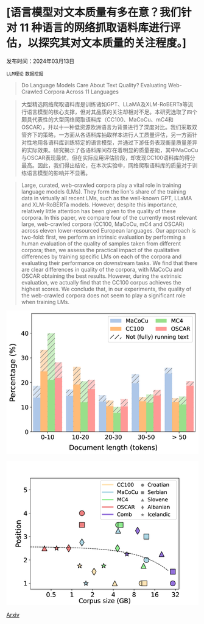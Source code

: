 # [语言模型对文本质量有多在意？我们针对 11 种语言的网络抓取语料库进行评估，以探究其对文本质量的关注程度。]

发布时间：2024年03月13日

`LLM理论` `数据挖掘`

> Do Language Models Care About Text Quality? Evaluating Web-Crawled Corpora Across 11 Languages

> 大型精选网络爬取语料库是训练诸如GPT、LLaMA及XLM-RoBERTa等流行语言模型的核心支撑，但对其品质的关注却相对不足。本研究选取了四个颇具代表性的大型网络爬取语料库（CC100、MaCoCu、mC4和OSCAR），并以十一种低资源欧洲语言为背景进行了深度对比。我们采取双管齐下的策略，一方面从各语料库抽取样本进行人工质量评估，另一方面针对性地用各语料库训练特定的语言模型，并通过下游任务表现衡量质量差异的实际效果。研究揭示了各语料库间存在着明显的质量差距，其中MaCoCu与OSCAR表现最优，但在实际应用评估阶段，却发现CC100语料库的得分最高。因此，我们得出结论，在本次实验中，网络爬取语料库的质量对于训练语言模型的影响并不显著。

> Large, curated, web-crawled corpora play a vital role in training language models (LMs). They form the lion's share of the training data in virtually all recent LMs, such as the well-known GPT, LLaMA and XLM-RoBERTa models. However, despite this importance, relatively little attention has been given to the quality of these corpora. In this paper, we compare four of the currently most relevant large, web-crawled corpora (CC100, MaCoCu, mC4 and OSCAR) across eleven lower-resourced European languages. Our approach is two-fold: first, we perform an intrinsic evaluation by performing a human evaluation of the quality of samples taken from different corpora; then, we assess the practical impact of the qualitative differences by training specific LMs on each of the corpora and evaluating their performance on downstream tasks. We find that there are clear differences in quality of the corpora, with MaCoCu and OSCAR obtaining the best results. However, during the extrinsic evaluation, we actually find that the CC100 corpus achieves the highest scores. We conclude that, in our experiments, the quality of the web-crawled corpora does not seem to play a significant role when training LMs.

![语言模型对文本质量有多在意？我们针对 11 种语言的网络抓取语料库进行评估，以探究其对文本质量的关注程度。](../../../paper_images/2403.08693/x1.png)

![语言模型对文本质量有多在意？我们针对 11 种语言的网络抓取语料库进行评估，以探究其对文本质量的关注程度。](../../../paper_images/2403.08693/x2.png)

[Arxiv](https://arxiv.org/abs/2403.08693)